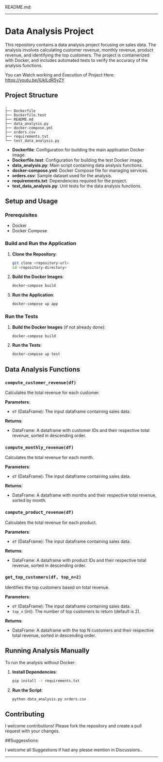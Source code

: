 README.md:

---

# Data Analysis Project

This repository contains a data analysis project focusing on sales data. The analysis involves calculating customer revenue, monthly revenue, product revenue, and identifying the top customers. The project is containerized with Docker, and includes automated tests to verify the accuracy of the analysis functions.

You can Watch working and Execution of Project Here:
https://youtu.be/lUklLdR5yZY
## Project Structure

```plaintext
.
├── Dockerfile
├── Dockerfile.test
├── README.md
├── data_analysis.py
├── docker-compose.yml
├── orders.csv
├── requirements.txt
└── test_data_analysis.py
```

- **Dockerfile**: Configuration for building the main application Docker image.
- **Dockerfile.test**: Configuration for building the test Docker image.
- **data_analysis.py**: Main script containing data analysis functions.
- **docker-compose.yml**: Docker Compose file for managing services.
- **orders.csv**: Sample dataset used for the analysis.
- **requirements.txt**: Dependencies required for the project.
- **test_data_analysis.py**: Unit tests for the data analysis functions.

## Setup and Usage

### Prerequisites

- Docker
- Docker Compose

### Build and Run the Application

1. **Clone the Repository**:
    ```sh
    git clone <repository-url>
    cd <repository-directory>
    ```

2. **Build the Docker Images**:
    ```sh
    docker-compose build
    ```

3. **Run the Application**:
    ```sh
    docker-compose up app
    ```

### Run the Tests

1. **Build the Docker Images** (if not already done):
    ```sh
    docker-compose build
    ```

2. **Run the Tests**:
    ```sh
    docker-compose up test
    ```

## Data Analysis Functions

### `compute_customer_revenue(df)`

Calculates the total revenue for each customer.

**Parameters**:
- `df` (DataFrame): The input dataframe containing sales data.

**Returns**:
- DataFrame: A dataframe with customer IDs and their respective total revenue, sorted in descending order.

### `compute_monthly_revenue(df)`

Calculates the total revenue for each month.

**Parameters**:
- `df` (DataFrame): The input dataframe containing sales data.

**Returns**:
- DataFrame: A dataframe with months and their respective total revenue, sorted by month.

### `compute_product_revenue(df)`

Calculates the total revenue for each product.

**Parameters**:
- `df` (DataFrame): The input dataframe containing sales data.

**Returns**:
- DataFrame: A dataframe with product IDs and their respective total revenue, sorted in descending order.

### `get_top_customers(df, top_n=2)`

Identifies the top customers based on total revenue.

**Parameters**:
- `df` (DataFrame): The input dataframe containing sales data.
- `top_n` (int): The number of top customers to return (default is 2).

**Returns**:
- DataFrame: A dataframe with the top N customers and their respective total revenue, sorted in descending order.

## Running Analysis Manually

To run the analysis without Docker:

1. **Install Dependencies**:
    ```sh
    pip install -r requirements.txt
    ```

2. **Run the Script**:
    ```sh
    python data_analysis.py orders.csv
    ```

## Contributing

I welcome contributions! Please fork the repository and create a pull request with your changes.

##Suggesstions:

I welcome all Suggestions if had any please mention in Discussions..


---
